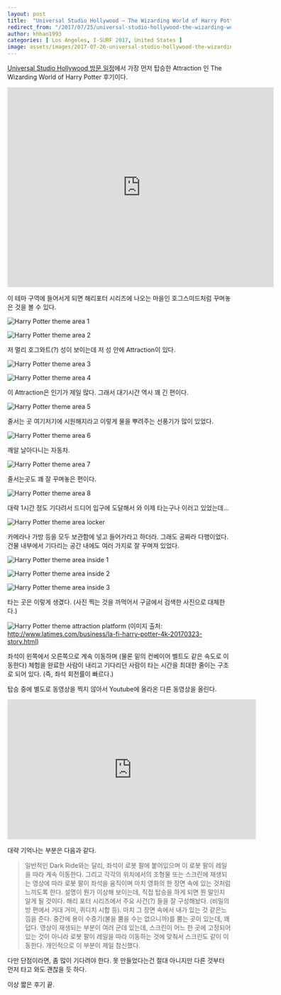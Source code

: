 ```yaml
---
layout: post
title:  "Universal Studio Hollywood – The Wizarding World of Harry Potter"
redirect_from: "/2017/07/25/universal-studio-hollywood-the-wizarding-world-of-harry-potter/"
author: khhan1993
categories: [ Los Angeles, I-SURF 2017, United States ]
image: assets/images/2017-07-26-universal-studio-hollywood-the-wizarding-world-of-harry-potter/IMG_0722.jpg
---
```


[Universal Studio Hollywood 방문 일정](/united-states-2017-5th-week)에서 가장 먼저 탑승한 Attraction 인 The Wizarding World of Harry Potter 후기이다.

<iframe src="https://www.google.com/maps/embed?pb=!1m14!1m8!1m3!1d13209.242701421686!2d-118.353771!3d34.138393!3m2!1i1024!2i768!4f13.1!3m3!1m2!1s0x0%3A0x907f5454583f35eb!2z642UIOychOyekOuUqSDsm5Trk5wg7Jik67iMIO2VtOumrCDtj6zthLA!5e0!3m2!1sko!2sus!4v1557358826845!5m2!1sko!2sus" width="600" height="450" frameborder="0" style="border:0" allowfullscreen></iframe>

이 테마 구역에 들어서게 되면 해리포터 시리즈에 나오는 마을인 호그스미드처럼 꾸며놓은 것을 볼 수 있다.

![Harry Potter theme area 1](/assets/images/2017-07-26-universal-studio-hollywood-the-wizarding-world-of-harry-potter/IMG_0719.jpg)

![Harry Potter theme area 2](/assets/images/2017-07-26-universal-studio-hollywood-the-wizarding-world-of-harry-potter/IMG_0720.jpg)

저 멀리 호그와트(?) 성이 보이는데 저 성 안에 Attraction이 있다.

![Harry Potter theme area 3](/assets/images/2017-07-26-universal-studio-hollywood-the-wizarding-world-of-harry-potter/IMG_0721.jpg)

![Harry Potter theme area 4](/assets/images/2017-07-26-universal-studio-hollywood-the-wizarding-world-of-harry-potter/IMG_0722.jpg)

이 Attraction은 인기가 제일 많다. 그래서 대기시간 역시 꽤 긴 편이다.

![Harry Potter theme area 5](/assets/images/2017-07-26-universal-studio-hollywood-the-wizarding-world-of-harry-potter/IMG_0724.jpg)

줄서는 곳 여기저기에 시원해지라고 이렇게 물을 뿌려주는 선풍기가 많이 있었다.

![Harry Potter theme area 6](/assets/images/2017-07-26-universal-studio-hollywood-the-wizarding-world-of-harry-potter/IMG_0723.jpg)

깨알 날아다니는 자동차.

![Harry Potter theme area 7](/assets/images/2017-07-26-universal-studio-hollywood-the-wizarding-world-of-harry-potter/IMG_0730.jpg)

줄서는곳도 꽤 잘 꾸며놓은 편이다.

![Harry Potter theme area 8](/assets/images/2017-07-26-universal-studio-hollywood-the-wizarding-world-of-harry-potter/IMG_0734.jpg)

대략 1시간 정도 기다려서 드디어 입구에 도달해서 와 이제 타는구나 이러고 있었는데…

![Harry Potter theme area locker](/assets/images/2017-07-26-universal-studio-hollywood-the-wizarding-world-of-harry-potter/IMG_3040.jpg)

카메라나 가방 등을 모두 보관함에 넣고 들어가라고 하더라. 그래도 공짜라 다행이었다.
건물 내부에서 기다리는 공간 내에도 여러 가지로 잘 꾸며져 있었다.

![Harry Potter theme area inside 1](/assets/images/2017-07-26-universal-studio-hollywood-the-wizarding-world-of-harry-potter/IMG_3051.jpg)

![Harry Potter theme area inside 2](/assets/images/2017-07-26-universal-studio-hollywood-the-wizarding-world-of-harry-potter/IMG_3052.jpg)

![Harry Potter theme area inside 3](/assets/images/2017-07-26-universal-studio-hollywood-the-wizarding-world-of-harry-potter/IMG_3069.jpg)

타는 곳은 이렇게 생겼다. (사진 찍는 것을 까먹어서 구글에서 검색한 사진으로 대체한다.)

![Harry Potter theme attraction platform](/assets/images/2017-07-26-universal-studio-hollywood-the-wizarding-world-of-harry-potter/QEWTPDUM4JG7ZLENWG3ZX5KR7A.jpg)
(이미지 출처: http://www.latimes.com/business/la-fi-harry-potter-4k-20170323-story.html)

좌석이 왼쪽에서 오른쪽으로 계속 이동하며 (물론 밑의 컨베이어 벨트도 같은 속도로 이동한다) 체험을 완료한 사람이 내리고 기다리던 사람이 타는 시간을 최대한 줄이는 구조로 되어 있다. (즉, 좌석 회전률이 빠르다.)

탑승 중에 별도로 동영상을 찍지 않아서 Youtube에 올라온 다른 동영상을 올린다.

<iframe width="560" height="315" src="https://www.youtube.com/embed/91jmC8eJ3o8" frameborder="0" allow="accelerometer; autoplay; encrypted-media; gyroscope; picture-in-picture" allowfullscreen></iframe>

대략 기억나는 부분은 다음과 같다.

> 일반적인 Dark Ride와는 달리, 좌석이 로봇 팔에 붙어있으며 이 로봇 팔이 레일을 따라 계속 이동한다.
> 그리고 각각의 위치에서의 조형물 또는 스크린에 재생되는 영상에 따라 로봇 팔이 좌석을 움직이며 마치 영화의 한 장면 속에 있는 것처럼 느끼도록 한다.
> 설명이 뭔가 이상해 보이는데, 직접 탑승을 하게 되면 뭔 말인지 알게 될 것이다.
> 해리 포터 시리즈에서 주요 사건(?) 들을 잘 구성해놨다. (비밀의 방 편에서 거대 거미, 퀴디치 시합 등).
> 마치 그 장면 속에서 내가 있는 것 같은느낌을 준다.
> 중간에 용이 수증기(불을 뿜을 수는 없으니까)를 뿜는 곳이 있는데, 꽤 덥다.
> 영상이 재생되는 부분이 여러 군데 있는데, 스크린이 어느 한 곳에 고정되어 있는 것이 아니라 로봇 팔이 레일을 따라 이동하는 것에 맞춰서 스크린도 같이 이동한다.
> 개인적으로 이 부분이 제일 참신했다.

다만 단점이라면, 좀 많이 기다려야 한다. 못 만들었다는건 절대 아니지만 다른 것부터 먼저 타고 와도 괜찮을 듯 하다.

이상 짧은 후기 끝.